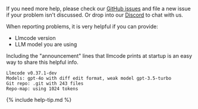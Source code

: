 If you need more help, please check our
[GitHub issues](https://github.com/KhulnaSoft/llmcode/issues)
and file a new issue if your problem isn't discussed.
Or drop into our
[Discord](https://discord.gg/Tv2uQnR88V)
to chat with us.

When reporting problems, it is very helpful if you can provide:

- Llmcode version
- LLM model you are using

Including the "announcement" lines that
llmcode prints at startup
is an easy way to share this helpful info.

```
Llmcode v0.37.1-dev
Models: gpt-4o with diff edit format, weak model gpt-3.5-turbo
Git repo: .git with 243 files
Repo-map: using 1024 tokens
```

{% include help-tip.md %}

